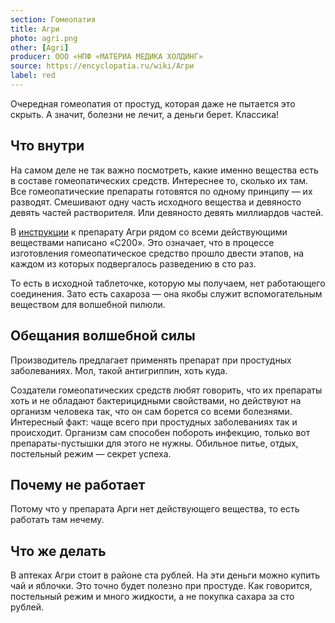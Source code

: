 ```yaml
---
section: Гомеопатия
title: Агри
photo: agri.png
other: [Agri]
producer: ООО «НПФ «МАТЕРИА МЕДИКА ХОЛДИНГ»
source: https://encyclopatia.ru/wiki/Агри
label: red
---
```


Очередная гомеопатия от простуд, которая даже не пытается это скрыть. А значит, болезни не лечит, а деньги берет. Классика!

## Что внутри

На самом деле не так важно посмотреть, какие именно вещества есть в составе гомеопатических средств. Интереснее то, сколько их там. Все гомеопатические препараты готовятся по одному принципу — их разводят. Смешивают одну часть исходного вещества и девяносто девять частей растворителя. Или девяносто девять миллиардов частей.

В [инструкции](https://www.vidal.ru/drugs/agri_antigrippin_homeopatic___35143) к препарату Агри рядом со всеми действующими веществами написано «C200». Это означает, что в процессе изготовления гомеопатическое средство прошло двести этапов, на каждом из которых подвергалось разведению в сто раз.

То есть в исходной таблеточке, которую мы получаем, нет работающего соединения. Зато есть сахароза ― она якобы служит вспомогательным веществом для волшебной пилюли.

## Обещания волшебной силы

Производитель предлагает применять препарат при простудных заболеваниях. Мол, такой антигриппин, хоть куда.

Создатели гомеопатических средств любят говорить, что их препараты хоть и не обладают бактерицидными свойствами, но действуют на организм человека так, что он сам борется со всеми болезнями. Интересный факт: чаще всего при простудных заболеваниях так и происходит. Организм сам способен побороть инфекцию, только вот препараты-пустышки для этого не нужны. Обильное питье, отдых, постельный режим — секрет успеха.

## Почему не работает

Потому что у препарата Арги нет действующего вещества, то есть работать там нечему.

## Что же делать

В аптеках Агри стоит в районе ста рублей. На эти деньги можно купить чай и яблочки. Это точно будет полезно при простуде. Как говорится, постельный режим и много жидкости, а не покупка сахара за сто рублей.
